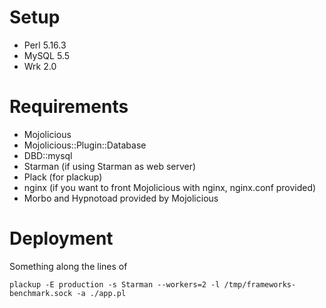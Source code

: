 # Setup

* Perl 5.16.3
* MySQL 5.5
* Wrk 2.0

# Requirements

* Mojolicious
* Mojolicious::Plugin::Database
* DBD::mysql
* Starman (if using Starman as web server)
* Plack (for plackup)
* nginx (if you want to front Mojolicious
with nginx, nginx.conf provided)
* Morbo and Hypnotoad provided by Mojolicious

# Deployment

Something along the lines of

    plackup -E production -s Starman --workers=2 -l /tmp/frameworks-benchmark.sock -a ./app.pl
